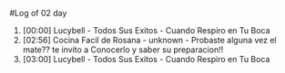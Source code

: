 #Log of 02 day

1. [00:00] Lucybell - Todos Sus Exitos - Cuando Respiro en Tu Boca
1. [02:56] Cocina Facil de Rosana - unknown - Probaste alguna vez el mate?? te invito a Conocerlo y saber su preparacion!!
1. [03:00] Lucybell - Todos Sus Exitos - Cuando Respiro en Tu Boca
